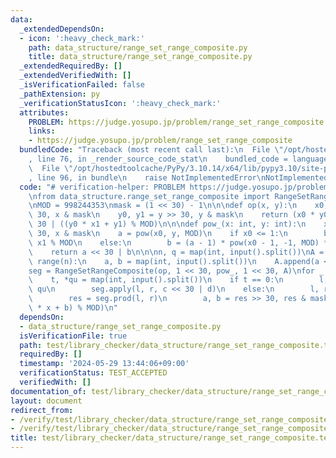 ```yaml
---
data:
  _extendedDependsOn:
  - icon: ':heavy_check_mark:'
    path: data_structure/range_set_range_composite.py
    title: data_structure/range_set_range_composite.py
  _extendedRequiredBy: []
  _extendedVerifiedWith: []
  _isVerificationFailed: false
  _pathExtension: py
  _verificationStatusIcon: ':heavy_check_mark:'
  attributes:
    PROBLEM: https://judge.yosupo.jp/problem/range_set_range_composite
    links:
    - https://judge.yosupo.jp/problem/range_set_range_composite
  bundledCode: "Traceback (most recent call last):\n  File \"/opt/hostedtoolcache/PyPy/3.10.14/x64/lib/pypy3.10/site-packages/onlinejudge_verify/documentation/build.py\"\
    , line 76, in _render_source_code_stat\n    bundled_code = language.bundle(\n\
    \  File \"/opt/hostedtoolcache/PyPy/3.10.14/x64/lib/pypy3.10/site-packages/onlinejudge_verify/languages/python.py\"\
    , line 96, in bundle\n    raise NotImplementedError\nNotImplementedError\n"
  code: "# verification-helper: PROBLEM https://judge.yosupo.jp/problem/range_set_range_composite\n\
    \nfrom data_structure.range_set_range_composite import RangeSetRangeComposite\n\
    \nMOD = 998244353\nmask = (1 << 30) - 1\n\n\ndef op(x, y):\n    x0, x1 = x >>\
    \ 30, x & mask\n    y0, y1 = y >> 30, y & mask\n    return (x0 * y0 % MOD) <<\
    \ 30 | ((y0 * x1 + y1) % MOD)\n\n\ndef pow_(x: int, y: int):\n    x0, x1 = x >>\
    \ 30, x & mask\n    a = pow(x0, y, MOD)\n    if x0 <= 1:\n        b = y * x0 *\
    \ x1 % MOD\n    else:\n        b = (a - 1) * pow(x0 - 1, -1, MOD) * x1 % MOD\n\
    \    return a << 30 | b\n\n\nn, q = map(int, input().split())\nA = []\nfor _ in\
    \ range(n):\n    a, b = map(int, input().split())\n    A.append(a << 30 | b)\n\
    seg = RangeSetRangeComposite(op, 1 << 30, pow_, 1 << 30, A)\nfor _ in range(q):\n\
    \    t, *qu = map(int, input().split())\n    if t == 0:\n        l, r, c, d =\
    \ qu\n        seg.apply(l, r, c << 30 | d)\n    else:\n        l, r, x = qu\n\
    \        res = seg.prod(l, r)\n        a, b = res >> 30, res & mask\n        print((a\
    \ * x + b) % MOD)\n"
  dependsOn:
  - data_structure/range_set_range_composite.py
  isVerificationFile: true
  path: test/library_checker/data_structure/range_set_range_composite.test.py
  requiredBy: []
  timestamp: '2024-05-29 13:44:06+09:00'
  verificationStatus: TEST_ACCEPTED
  verifiedWith: []
documentation_of: test/library_checker/data_structure/range_set_range_composite.test.py
layout: document
redirect_from:
- /verify/test/library_checker/data_structure/range_set_range_composite.test.py
- /verify/test/library_checker/data_structure/range_set_range_composite.test.py.html
title: test/library_checker/data_structure/range_set_range_composite.test.py
---
```

